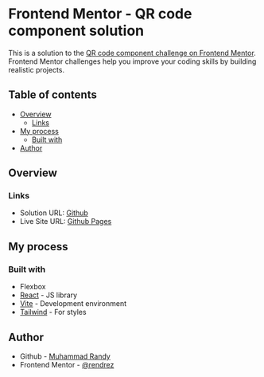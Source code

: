 # Frontend Mentor - QR code component solution

This is a solution to the [QR code component challenge on Frontend Mentor](https://www.frontendmentor.io/challenges/qr-code-component-iux_sIO_H). Frontend Mentor challenges help you improve your coding skills by building realistic projects.

## Table of contents

- [Overview](#overview)
  - [Links](#links)
- [My process](#my-process)
  - [Built with](#built-with)
- [Author](#author)

## Overview

### Links

- Solution URL: [Github](https://github.com/rendrez/qr-code-component)
- Live Site URL: [Github Pages](https://rendrez.github.io/qr-code-component/)

## My process

### Built with

- Flexbox
- [React](https://reactjs.org/) - JS library
- [Vite](https://vitejs.dev/) - Development environment
- [Tailwind](https://tailwindcss.com/) - For styles

## Author

- Github - [Muhammad Randy](https://github.com/rendrez)
- Frontend Mentor - [@rendrez](https://www.frontendmentor.io/profile/rendrez)
